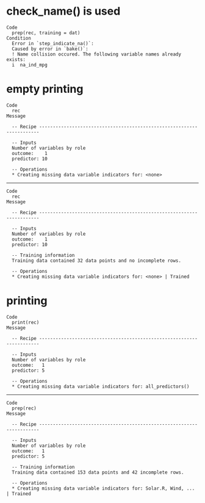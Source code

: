 # check_name() is used

    Code
      prep(rec, training = dat)
    Condition
      Error in `step_indicate_na()`:
      Caused by error in `bake()`:
      ! Name collision occured. The following variable names already exists:
      i  na_ind_mpg

# empty printing

    Code
      rec
    Message
      
      -- Recipe ----------------------------------------------------------------------
      
      -- Inputs 
      Number of variables by role
      outcome:    1
      predictor: 10
      
      -- Operations 
      * Creating missing data variable indicators for: <none>

---

    Code
      rec
    Message
      
      -- Recipe ----------------------------------------------------------------------
      
      -- Inputs 
      Number of variables by role
      outcome:    1
      predictor: 10
      
      -- Training information 
      Training data contained 32 data points and no incomplete rows.
      
      -- Operations 
      * Creating missing data variable indicators for: <none> | Trained

# printing

    Code
      print(rec)
    Message
      
      -- Recipe ----------------------------------------------------------------------
      
      -- Inputs 
      Number of variables by role
      outcome:   1
      predictor: 5
      
      -- Operations 
      * Creating missing data variable indicators for: all_predictors()

---

    Code
      prep(rec)
    Message
      
      -- Recipe ----------------------------------------------------------------------
      
      -- Inputs 
      Number of variables by role
      outcome:   1
      predictor: 5
      
      -- Training information 
      Training data contained 153 data points and 42 incomplete rows.
      
      -- Operations 
      * Creating missing data variable indicators for: Solar.R, Wind, ... | Trained

